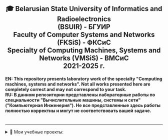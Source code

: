 ﻿<h2 align="center"> 🎓 Belarusian State University of Informatics and Radioelectronics <br/> 
 (BSUIR) - БГУИР <br/>Faculty of Computer Systems and Networks (FKSiS) - ФКСиС<br/>
 Specialty of Computing Machines, Systems and Networks (VMSiS) - ВМСиС <br/>2021-2025 г.
</h2>

<h4>EN: This repository presents laboratory work of the specialty "Computing machines, systems and networks". Not all works presented here are completely correct and may not  correspond to your task.<br/>
RU: В данном репозитории представлены лабораторные работы по специальности "Вычислительные машины, системы и сети" ("Компьютерная Инженерия"). Не все представленные здесь  работы полностью корректны и могут не соответствовать вашей задаче.<br/></br>
</h4>
<hr align="center">

<details>
<summary>📘 Мои учебные проекты:</summary>
 
- [✅**Консольная программа DC клиента(курсовая)**](https://github.com/mybagfull/HashStrings) [`C`](https://github.com/mybagfull/bsuir/search?l=C) [`Linux`](https://github.com/mybagfull/bsuir/search?l=Linux)
- [✅**Java epam(лабороторные)**](https://github.com/mybagfull/javaEPAM) [`JAVA`](https://github.com/mybagfull/bsuir/search?l=JAVA) [`Spring`](https://github.com/mybagfull/bsuir/search?l=Spring)
- [✅**Print Helper**](https://github.com/mybagfull/PrintHelper) [`C`](https://github.com/mybagfull/bsuir/search?l=C)
- [✅**Менеджер диеты (курсовая работа)**](https://github.com/mybagfull/DietManagerNyan) [`C`](https://github.com/mybagfull/bsuir/search?l=C) [`C++`](https://github.com/mybagfull/bsuir/search?l=C++)
- [✅**Сравнение строк алгоритмом хэширования(практика)**](https://github.com/mybagfull/HashStrings) [`C`](https://github.com/mybagfull/bsuir/search?l=C)
- 
</details>

